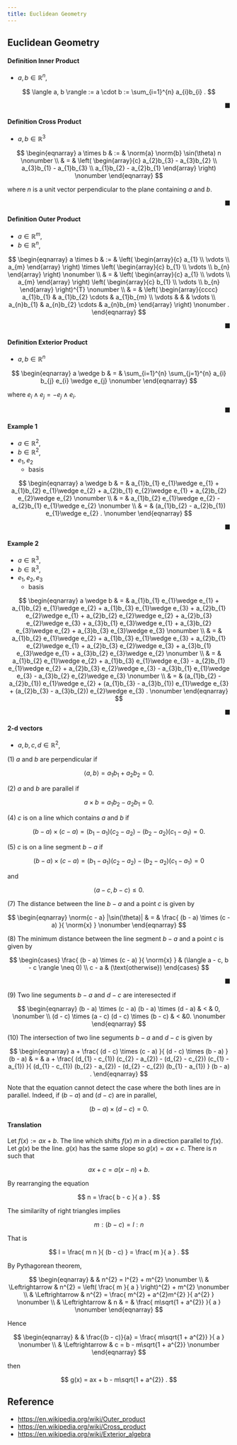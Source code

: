 ```yaml
---
title: Euclidean Geometry
---
```


## Euclidean Geometry

#### Definition Inner Product
- $a, b \in \mathbb{R}^{n}$,

$$
    \langle a, b \rangle
    :=
    a \cdot b
    :=
    \sum_{i=1}^{n}
        a_{i}b_{i}
    .
$$

<div class="end-of-statement" style="text-align: right">■</div>

#### Definition Cross Product
- $a, b \in \mathbb{R}^{3}$

$$
\begin{eqnarray}
    a \times b
    & := &
        \norm{a}
        \norm{b}
        \sin(\theta)
        n
    \nonumber
    \\
    & = &
        \left(
            \begin{array}{c}
                a_{2}b_{3} - a_{3}b_{2}
                \\
                a_{3}b_{1} - a_{1}b_{3}
                \\
                a_{1}b_{2} - a_{2}b_{1}
            \end{array}
        \right)
    \nonumber
\end{eqnarray}
$$

where $n$ is a unit vector perpendicular to the plane containing $a$ and $b$.

<div class="end-of-statement" style="text-align: right">■</div>

#### Definition Outer Product
- $a \in \mathbb{R}^{m}$,
- $b \in \mathbb{R}^{n}$,

$$
\begin{eqnarray}
    a \times b
    & := &
        \left(
            \begin{array}{c}
                a_{1}
                \\
                \vdots 
                \\
                a_{m}
            \end{array}
        \right)
        \times
        \left(
            \begin{array}{c}
                b_{1}
                \\
                \vdots 
                \\
                b_{n}
            \end{array}
        \right)
    \nonumber
    \\
    & = &
        \left(
            \begin{array}{c}
                a_{1}
                \\
                \vdots 
                \\
                a_{m}
            \end{array}
        \right)
        \left(
            \begin{array}{c}
                b_{1}
                \\
                \vdots 
                \\
                b_{n}
            \end{array}
        \right)^{T}
    \nonumber
    \\
    & = &
        \left(
            \begin{array}{cccc}
                a_{1}b_{1} & a_{1}b_{2} \cdots & a_{1}b_{m}
                \\
                \vdots & & & \vdots
                \\
                a_{n}b_{1} & a_{n}b_{2} \cdots & a_{n}b_{m}
            \end{array}
        \right)
    \nonumber
    .
\end{eqnarray}
$$

<div class="end-of-statement" style="text-align: right">■</div>

#### Definition Exterior Product
- $a, b \in \mathbb{R}^{n}$

$$
\begin{eqnarray}
    a \wedge b
    & = &
        \sum_{i=1}^{n}
        \sum_{j=1}^{n}
            a_{i}
            b_{j}
            e_{i}
            \wedge
            e_{j}
    \nonumber
\end{eqnarray}
$$

where $e_{i} \wedge e_{j} = -e_{j} \wedge e_{i}$.

<div class="end-of-statement" style="text-align: right">■</div>

#### Example 1
- $a \in \mathbb{R}^{2}$,
- $b \in \mathbb{R}^{2}$,
- $e_{1}, e_{2}$
    - basis

$$
\begin{eqnarray}
    a \wedge b
    & = &
        a_{1}b_{1} e_{1}\wedge e_{1}
        +
        a_{1}b_{2} e_{1}\wedge e_{2}
        +
        a_{2}b_{1} e_{2}\wedge e_{1}
        +
        a_{2}b_{2} e_{2}\wedge e_{2}
    \nonumber
    \\
    & = &
        a_{1}b_{2} e_{1}\wedge e_{2}
        -
        a_{2}b_{1} e_{1}\wedge e_{2}
    \nonumber
    \\
    & = &
        (a_{1}b_{2} - a_{2}b_{1}) e_{1}\wedge e_{2}
    .
    \nonumber
\end{eqnarray}
$$

<div class="end-of-statement" style="text-align: right">■</div>

#### Example 2
- $a \in \mathbb{R}^{3}$,
- $b \in \mathbb{R}^{3}$,
- $e_{1}, e_{2}, e_{3}$
    - basis

$$
\begin{eqnarray}
    a \wedge b
    & = &
        a_{1}b_{1} e_{1}\wedge e_{1} 
        +
        a_{1}b_{2} e_{1}\wedge e_{2}
        +
        a_{1}b_{3} e_{1}\wedge e_{3}
        +
        a_{2}b_{1} e_{2}\wedge e_{1}
        +
        a_{2}b_{2} e_{2}\wedge e_{2}
        +
        a_{2}b_{3} e_{2}\wedge e_{3}
        +
        a_{3}b_{1} e_{3}\wedge e_{1}
        +
        a_{3}b_{2} e_{3}\wedge e_{2}
        +
        a_{3}b_{3} e_{3}\wedge e_{3}
    \nonumber
    \\
    & = &
        a_{1}b_{2} e_{1}\wedge e_{2}
        +
        a_{1}b_{3} e_{1}\wedge e_{3}
        +
        a_{2}b_{1} e_{2}\wedge e_{1}
        +
        a_{2}b_{3} e_{2}\wedge e_{3}
        +
        a_{3}b_{1} e_{3}\wedge e_{1}
        +
        a_{3}b_{2} e_{3}\wedge e_{2}
    \nonumber
    \\
    & = &
        a_{1}b_{2} e_{1}\wedge e_{2}
        +
        a_{1}b_{3} e_{1}\wedge e_{3}
        -
        a_{2}b_{1} e_{1}\wedge e_{2}
        +
        a_{2}b_{3} e_{2}\wedge e_{3}
        -
        a_{3}b_{1} e_{1}\wedge e_{3}
        -
        a_{3}b_{2} e_{2}\wedge e_{3}
    \nonumber
    \\
    & = &
        (a_{1}b_{2} - a_{2}b_{1}) e_{1}\wedge e_{2}
        +
        (a_{1}b_{3} - a_{3}b_{1}) e_{1}\wedge e_{3}
        +
        (a_{2}b_{3} - a_{3}b_{2}) e_{2}\wedge e_{3}
    .
    \nonumber
\end{eqnarray}
$$

<div class="end-of-statement" style="text-align: right">■</div>

#### 2-d vectors
- $a, b, c, d \in \mathbb{R}^{2}$,

(1) $a$ and $b$ are perpendicular if

$$
    \langle a, b \rangle
    =
    a_{1}b_{1}
    +
    a_{2}b_{2}
    =
    0.
$$

(2) $a$ and $b$ are parallel if

$$
    a \times b
    =
    a_{1}b_{2} - a_{2}b_{1}
    =
    0
    .
$$

(4) $c$ is on a line which contains $a$ and $b$ if 

$$
    (b - a) \times (c - a)
    =
        (b_{1} - a_{1})(c_{2} - a_{2})
        -
        (b_{2} - a_{2})(c_{1} - a_{1})
    =
    0
    .
$$

(5) $c$ is on a line segment $b - a$ if 

$$
    (b - a) \times (c - a)
    =
        (b_{1} - a_{1})(c_{2} - a_{2})
        -
        (b_{2} - a_{2})(c_{1} - a_{1})
    =
    0
$$

and 

$$
    \langle a - c, b - c \rangle
    \le
    0
    .
$$

(7) The distance between the line $b - a$ and a point $c$ is given by

$$
\begin{eqnarray}
    \norm{c - a} |\sin(\theta)|
    & = &
        \frac{
            (b - a) \times (c - a)
        }{
            \norm{x}
        }
    \nonumber
\end{eqnarray}
$$

(8) The minimum distance between the line segment $b - a$ and a point $c$ is given by

$$
\begin{cases}
    \frac{
        (b - a) \times (c - a)
    }{
        \norm{x}
    }
    &
        (\langle a - c, b - c \rangle \neq 0)
    \\
    c - a
    &
        (\text{otherwise})
\end{cases}
$$

<div class="end-of-statement" style="text-align: right">■</div>

(9) Two line seguments $b -a$ and $d - c$ are interesected if

$$
\begin{eqnarray}
    (b - a) \times (c - a) (b - a) \times (d - a)
        & < & 0,
    \nonumber
        \\
    (d - c) \times (a - c) (d - c) \times (b - c)
        & < &0.
    \nonumber
\end{eqnarray}
$$

(10) The intersection of two line seguments $b - a$ and $d - c$ is given by

$$
\begin{eqnarray}
    a
    +
    \frac{
        (d - c)
        \times
        (c - a)
    }{
        (d - c)
        \times
        (b - a)
    }
    (b - a)
    & = &
        a
        +
        \frac{
            (d_{1} - c_{1})
            (c_{2} - a_{2})
            -
            (d_{2} - c_{2})
            (c_{1} - a_{1})
        }{
            (d_{1} - c_{1})
            (b_{2} - a_{2})
            -
            (d_{2} - c_{2})
            (b_{1} - a_{1})
        }
        (b - a)
    .
\end{eqnarray}
$$

Note that the equation cannot detect the case where the both lines are in parallel.
Indeed, if $(b - a)$ and $(d - c)$ are in parallel,

$$
    (b - a)
    \times
    (d - c)
    =
    0
    .
$$

#### Translation

Let $f(x) := a x + b$. The line which shifts $f(x)$ $m$ in a direction parallel to $f(x)$.
Let $g(x)$ be the line.
$g(x)$ has the same slope so $g(x) = ax + c$.
There is $n$ such that

$$
    ax + c
    =
    a(x - n) + b
    .
$$

By rearranging the equation

$$
    n
    =
    \frac{
        b - c
    }{
        a
    }
    .
$$

The similarilty of right triangles implies

$$
    m:(b - c) = l:n
$$

That is

$$
    l
    =
    \frac{
        m n
    }{
        (b - c)
    }
    =
    \frac{
        m
    }{
        a
    }
    .
$$

By Pythagorean theorem,

$$
\begin{eqnarray}
    & &
        n^{2}
        =
        l^{2}
        +
        m^{2}
    \nonumber
    \\
    & \Leftrightarrow &
        n^{2}
        =
        \left(
            \frac{ m }{ a }
        \right)^{2}
        +
        m^{2}
    \nonumber
    \\
    & \Leftrightarrow &
        n^{2}
        =
        \frac{
            m^{2}
            +
            a^{2}m^{2}
        }{
            a^{2}
        }
    \nonumber
    \\
    & \Leftrightarrow &
        n
        & = &
        \frac{
            m\sqrt{1 + a^{2}}
        }{
            a
        }
    \nonumber
\end{eqnarray}
$$

Hence

$$
\begin{eqnarray}
    & &
        \frac{(b - c)}{a}
        =
        \frac{
            m\sqrt{1 + a^{2}}
        }{
            a
        }
    \nonumber
    \\
    & \Leftrightarrow &
        c
        =
        b - m\sqrt{1 + a^{2}}
    \nonumber
\end{eqnarray}
$$

then

$$
    g(x)
    =
    ax
    +
    b - m\sqrt{1 + a^{2}}
    .
$$


## Reference
- https://en.wikipedia.org/wiki/Outer_product
- https://en.wikipedia.org/wiki/Cross_product
- https://en.wikipedia.org/wiki/Exterior_algebra

